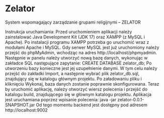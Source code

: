 # Zelator
System wspomagający zarządzanie grupami religijnymi – ZELATOR

Instrukcja uruchamiania:
Przed uruchomieniem aplikacji należy zainstalować Java Development Kit (JDK 17) oraz XAMPP (z MySQL i Apache). Po instalacji programu XAMPP potrzeba go uruchomić wraz z modułami Apache i MySQL. Gdy serwer MySQL jest już uruchomiony należy przejść do phpMyAdmin, wchodząc na adres http://localhost/phpmyadmin. Następnie w panelu należy utworzyć nową bazę danych, wykonując w zakładce SQL następujące zapytanie: CREATE DATABASE zelator_db;
Po utworzeniu bazy konieczne jest jej uzupełnienie danymi. W tym celu należy przejść do zakładki Import, a następnie wybrać plik zelator_db.sql, znajdujący się w katalogu głównym projektu. Po załadowaniu pliku i kliknięciu Wykonaj, baza danych zostanie poprawnie skonfigurowana.
Teraz by uruchomić aplikację, należy otworzyć wiersz polecenia i przejść do katalogu build, znajdującego się w głównym katalogu projektu. Aplikacja jest uruchamiana poprzez wpisanie polecenia: java -jar zelator-0.0.1-SNAPSHOT.jar
Od tego momentu backend jest dostępny pod adresem http://localhost:9002
